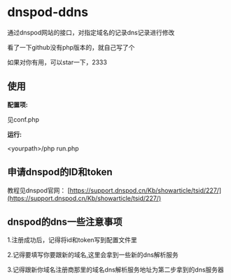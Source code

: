 # dnspod-ddns

通过dnspod网站的接口，对指定域名的记录dns记录进行修改

看了一下github没有php版本的，就自己写了个

如果对你有用，可以star一下，2333

## 使用

**配置项:**

见conf.php

**运行:**

&lt;yourpath&gt;/php run.php

## 申请dnspod的ID和token
教程见dnspod官网：
[https://support.dnspod.cn/Kb/showarticle/tsid/227/](https://support.dnspod.cn/Kb/showarticle/tsid/227/)

## dnspod的dns一些注意事项

1.注册成功后，记得将id和token写到配置文件里

2.记得要填写你要跟新的域名,这里会拿到一些新的dns解析服务

3.记得跟新你域名注册商那里的域名dns解析服务地址为第二步拿到的dns服务器
